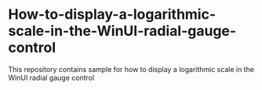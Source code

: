 # How-to-display-a-logarithmic-scale-in-the-WinUI-radial-gauge-control
This repository contains sample for how to display a logarithmic scale in the WinUI radial gauge control
